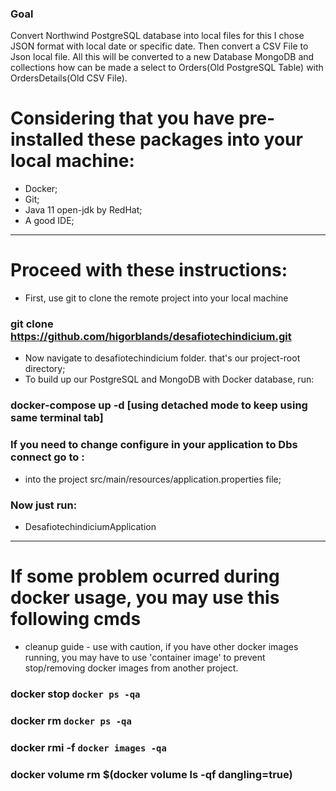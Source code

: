 ### Goal

Convert Northwind PostgreSQL database into local files for this I chose JSON format with local date or specific date.
Then convert a CSV File to Json local file.
All this will be converted to a new Database MongoDB and collections how can be made a select to Orders(Old PostgreSQL Table) with OrdersDetails(Old CSV File).

# Considering that you have pre-installed these packages into your local machine:
- Docker;
- Git;
- Java 11 open-jdk by RedHat; 
- A good IDE;

---

# Proceed with these instructions:
- First, use git to clone the remote project into your local machine
### git clone https://github.com/higorblands/desafiotechindicium.git

- Now navigate to desafiotechindicium folder. that's our project-root directory;
- To build up our PostgreSQL and MongoDB with Docker database, run:
### docker-compose up -d [using detached mode to keep using same terminal tab]


### If you need to change configure in your application to Dbs connect go to :

- into the project src/main/resources/application.properties file;

### Now just run:
- DesafiotechindiciumApplication

---

# If some problem ocurred during docker usage, you may use this following cmds

- cleanup guide - use with caution, if you have other docker images running, you may have to use 'container image' to prevent stop/removing docker images from another project.

### docker stop `docker ps -qa`
### docker rm `docker ps -qa`
### docker rmi -f `docker images -qa `
### docker volume rm $(docker volume ls -qf dangling=true)
